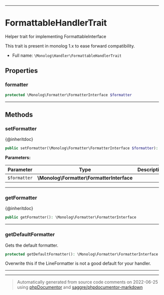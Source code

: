 ***

# FormattableHandlerTrait

Helper trait for implementing FormattableInterface

This trait is present in monolog 1.x to ease forward compatibility.

* Full name: `\Monolog\Handler\FormattableHandlerTrait`



## Properties


### formatter



```php
protected \Monolog\Formatter\FormatterInterface $formatter
```






***

## Methods


### setFormatter

{@inheritdoc}

```php
public setFormatter(\Monolog\Formatter\FormatterInterface $formatter): \Monolog\Handler\HandlerInterface
```








**Parameters:**

| Parameter | Type | Description |
|-----------|------|-------------|
| `$formatter` | **\Monolog\Formatter\FormatterInterface** |  |




***

### getFormatter

{@inheritdoc}

```php
public getFormatter(): \Monolog\Formatter\FormatterInterface
```











***

### getDefaultFormatter

Gets the default formatter.

```php
protected getDefaultFormatter(): \Monolog\Formatter\FormatterInterface
```

Overwrite this if the LineFormatter is not a good default for your handler.









***

***
> Automatically generated from source code comments on 2022-06-25 using [phpDocumentor](http://www.phpdoc.org/) and [saggre/phpdocumentor-markdown](https://github.com/Saggre/phpDocumentor-markdown)

